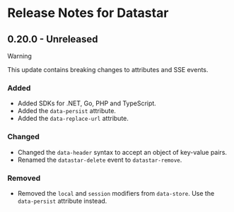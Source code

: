 # Release Notes for Datastar

## 0.20.0 - Unreleased

> [!WARNING]
> This update contains breaking changes to attributes and SSE events.

### Added

- Added SDKs for .NET, Go, PHP and TypeScript.
- Added the `data-persist` attribute.
- Added the `data-replace-url` attribute.

### Changed

- Changed the `data-header` syntax to accept an object of key-value pairs.
- Renamed the `datastar-delete` event to `datastar-remove`.

### Removed

- Removed the `local` and `session` modifiers from `data-store`. Use the `data-persist` attribute instead.
